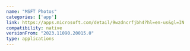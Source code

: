 ```yaml
---
name: "MSFT Photos"
categories: ['app']
link: https://apps.microsoft.com/detail/9wzdncrfjbh4?hl=en-us&gl=IN
compatibility: native
versionFrom: "2023.11090.20015.0"
type: applications
---
```


